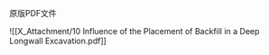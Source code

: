 原版PDF文件

![[X_Attachment/10 Influence of the Placement of Backfill in a Deep Longwall Excavation.pdf]]